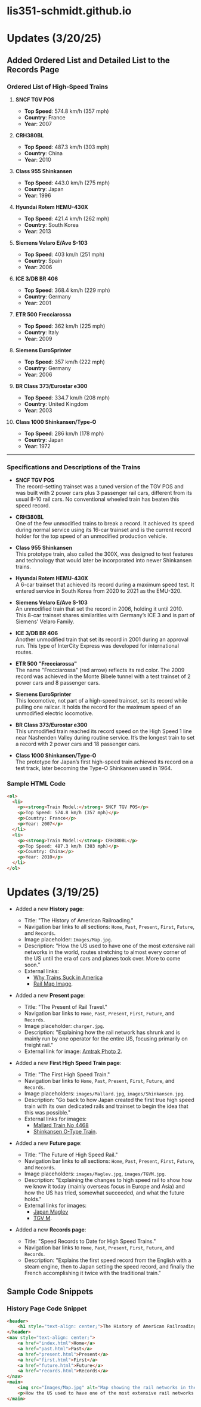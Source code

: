 # lis351-schmidt.github.io
# Updates (3/20/25)
## Added Ordered List and Detailed List to the Records Page
### Ordered List of High-Speed Trains

1. **SNCF TGV POS**  
   - **Top Speed**: 574.8 km/h (357 mph)  
   - **Country**: France  
   - **Year**: 2007  

2. **CRH380BL**  
   - **Top Speed**: 487.3 km/h (303 mph)  
   - **Country**: China  
   - **Year**: 2010  

3. **Class 955 Shinkansen**  
   - **Top Speed**: 443.0 km/h (275 mph)  
   - **Country**: Japan  
   - **Year**: 1996  

4. **Hyundai Rotem HEMU-430X**  
   - **Top Speed**: 421.4 km/h (262 mph)  
   - **Country**: South Korea  
   - **Year**: 2013  

5. **Siemens Velaro E/Ave S-103**  
   - **Top Speed**: 403 km/h (251 mph)  
   - **Country**: Spain  
   - **Year**: 2006  

6. **ICE 3/DB BR 406**  
   - **Top Speed**: 368.4 km/h (229 mph)  
   - **Country**: Germany  
   - **Year**: 2001  

7. **ETR 500 Frecciarossa**  
   - **Top Speed**: 362 km/h (225 mph)  
   - **Country**: Italy  
   - **Year**: 2009  

8. **Siemens EuroSprinter**  
   - **Top Speed**: 357 km/h (222 mph)  
   - **Country**: Germany  
   - **Year**: 2006  

9. **BR Class 373/Eurostar e300**  
   - **Top Speed**: 334.7 km/h (208 mph)  
   - **Country**: United Kingdom  
   - **Year**: 2003  

10. **Class 1000 Shinkansen/Type-O**  
    - **Top Speed**: 286 km/h (178 mph)  
    - **Country**: Japan  
    - **Year**: 1972  

---

### Specifications and Descriptions of the Trains

- **SNCF TGV POS**  
  The record-setting trainset was a tuned version of the TGV POS and was built with 2 power cars plus 3 passenger rail cars, different from its usual 8-10 rail cars. No conventional wheeled train has beaten this speed record.

- **CRH380BL**  
  One of the few unmodified trains to break a record. It achieved its speed during normal service using its 16-car trainset and is the current record holder for the top speed of an unmodified production vehicle.

- **Class 955 Shinkansen**  
  This prototype train, also called the 300X, was designed to test features and technology that would later be incorporated into newer Shinkansen trains.

- **Hyundai Rotem HEMU-430X**  
  A 6-car trainset that achieved its record during a maximum speed test. It entered service in South Korea from 2020 to 2021 as the EMU-320.

- **Siemens Velaro E/Ave S-103**  
  An unmodified train that set the record in 2006, holding it until 2010. This 8-car trainset shares similarities with Germany’s ICE 3 and is part of Siemens' Velaro Family.

- **ICE 3/DB BR 406**  
  Another unmodified train that set its record in 2001 during an approval run. This type of InterCity Express was developed for international routes.

- **ETR 500 "Frecciarossa"**  
  The name "Frecciarossa" (red arrow) reflects its red color. The 2009 record was achieved in the Monte Bibele tunnel with a test trainset of 2 power cars and 8 passenger cars.

- **Siemens EuroSprinter**  
  This locomotive, not part of a high-speed trainset, set its record while pulling one railcar. It holds the record for the maximum speed of an unmodified electric locomotive.

- **BR Class 373/Eurostar e300**  
  This unmodified train reached its record speed on the High Speed 1 line near Nashenden Valley during routine service. It’s the longest train to set a record with 2 power cars and 18 passenger cars.

- **Class 1000 Shinkansen/Type-O**  
  The prototype for Japan’s first high-speed train achieved its record on a test track, later becoming the Type-O Shinkansen used in 1964.

### Sample HTML Code
```html
<ol>
  <li>
    <p><strong>Train Model:</strong> SNCF TGV POS</p>
    <p>Top Speed: 574.8 km/h (357 mph)</p>
    <p>Country: France</p>
    <p>Year: 2007</p>
  </li>
  <li>
    <p><strong>Train Model:</strong> CRH380BL</p>
    <p>Top Speed: 487.3 km/h (303 mph)</p>
    <p>Country: China</p>
    <p>Year: 2010</p>
  </li>
</ol>
```

# Updates (3/19/25)
- Added a new **History page**:
  - Title: "The History of American Railroading."
  - Navigation bar links to all sections: `Home`, `Past`, `Present`, `First`, `Future`, and `Records`.
  - Image placeholder: `Images/Map.jpg`.
  - Description: "How the US used to have one of the most extensive rail networks in the world, routes stretching to almost every corner of the US until the era of cars and planes took over. More to come soon."
  - External links:
    - [Why Trains Suck in America](https://www.youtube.com/watch?v=mbEfzuCLoAQ)
    - [Rail Map Image](https://www.google.com/url?sa=i&url=https%3A%2F%2Fitoldya420.getarchive.net).

- Added a new **Present page**:
  - Title: "The Present of Rail Travel."
  - Navigation bar links to `Home`, `Past`, `Present`, `First`, `Future`, and `Records`.
  - Image placeholder: `charger.jpg`.
  - Description: "Explaining how the rail network has shrunk and is mainly run by one operator for the entire US, focusing primarily on freight rail."
  - External link for image: [Amtrak Photo 2](https://www.google.com/url?sa=i&url=https%3A%2F%2Fen.wikipedia.org%2Fwiki%2FBlue_Water_%2528train%2529).

- Added a new **First High Speed Train page**:
  - Title: "The First High Speed Train."
  - Navigation bar links to `Home`, `Past`, `Present`, `First`, `Future`, and `Records`.
  - Image placeholders: `images/Mallard.jpg`, `images/Shinkansen.jpg`.
  - Description: "Go back to how Japan created the first true high speed train with its own dedicated rails and trainset to begin the idea that this was possible."
  - External links for images:
    - [Mallard Train No 4468](https://www.google.com/url?sa=i&url=https%3A%2F%2Fwww.flickr.com%2Fphotos%2Fcamperdown%2F6964405486)
    - [Shinkansen O-Type Train](https://www.google.com/url?sa=i&url=https%3A%2F%2Fpicryl.com%2Fmedia%2Fjapan-bullet-train-hikari-405a48).

- Added a new **Future page**:
  - Title: "The Future of High Speed Rail."
  - Navigation bar links to all sections: `Home`, `Past`, `Present`, `First`, `Future`, and `Records`.
  - Image placeholders: `images/Maglev.jpg`, `images/TGVM.jpg`.
  - Description: "Explaining the changes to high speed rail to show how we know it today (mainly overseas focus in Europe and Asia) and how the US has tried, somewhat succeeded, and what the future holds."
  - External links for images:
    - [Japan Maglev](https://www.google.com/url?sa=i&url=https%3A%2F%2Fcommons.wikimedia.org%2Fwiki%2FFile%3ASeries_L0.JPG)
    - [TGV M](https://www.google.com/url?sa=i&url=https%3A%2F%2Fcommons.wikimedia.org%2Fwiki%2FFile%3ATGV_M_Ligne_PMP_Brest_Essais.jpg).

- Added a new **Records page**:
  - Title: "Speed Records to Date for High Speed Trains."
  - Navigation bar links to `Home`, `Past`, `Present`, `First`, `Future`, and `Records`.
  - Description: "Explains the first speed record from the English with a steam engine, then to Japan setting the speed record, and finally the French accomplishing it twice with the traditional train."

## Sample Code Snippets
### History Page Code Snippet
```html
<header>
    <h1 style="text-align: center;">The History of American Railroading</h1>
</header>
<nav style="text-align: center;">
    <a href="index.html">Home</a>
    <a href="past.html">Past</a>
    <a href="present.html">Present</a>
    <a href="first.html">First</a>
    <a href="future.html">Future</a>
    <a href="records.html">Records</a>
</nav>
<main>
    <img src="Images/Map.jpg" alt="Map showing the rail networks in the US" />
    <p>How the US used to have one of the most extensive rail networks in the world, routes stretching to almost every corner of the US until the era of cars and planes took over. More to come soon.</p>
</main>
